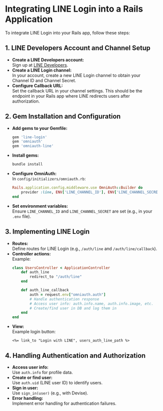 # Integrating LINE Login into a Rails Application

To integrate LINE Login into your Rails app, follow these steps:

## 1. LINE Developers Account and Channel Setup

- **Create a LINE Developers account:**  
    Sign up at [LINE Developers](https://developers.line.biz/).
- **Create a LINE Login channel:**  
    In your account, create a new LINE Login channel to obtain your Channel ID and Channel Secret.
- **Configure Callback URL:**  
    Set the callback URL in your channel settings. This should be the endpoint in your Rails app where LINE redirects users after authorization.

## 2. Gem Installation and Configuration

- **Add gems to your Gemfile:**
    ```ruby
    gem 'line-login'
    gem 'omniauth'
    gem 'omniauth-line'
    ```
- **Install gems:**
    ```sh
    bundle install
    ```
- **Configure OmniAuth:**  
    In `config/initializers/omniauth.rb`:
    ```ruby
    Rails.application.config.middleware.use OmniAuth::Builder do
        provider :line, ENV['LINE_CHANNEL_ID'], ENV['LINE_CHANNEL_SECRET']
    end
    ```
- **Set environment variables:**  
    Ensure `LINE_CHANNEL_ID` and `LINE_CHANNEL_SECRET` are set (e.g., in your `.env` file).

## 3. Implementing LINE Login

- **Routes:**  
    Define routes for LINE Login (e.g., `/auth/line` and `/auth/line/callback`).
- **Controller actions:**  
    Example:
    ```ruby
    class UsersController < ApplicationController
        def auth_line
            redirect_to "/auth/line"
        end

        def auth_line_callback
            auth = request.env["omniauth.auth"]
            # Handle authentication response
            # Access user info: auth.info.name, auth.info.image, etc.
            # Create/find user in DB and log them in
        end
    end
    ```
- **View:**  
    Example login button:
    ```erb
    <%= link_to "Login with LINE", users_auth_line_path %>
    ```

## 4. Handling Authentication and Authorization

- **Access user info:**  
    Use `auth.info` for profile data.
- **Create or find user:**  
    Use `auth.uid` (LINE user ID) to identify users.
- **Sign in user:**  
    Use `sign_in(user)` (e.g., with Devise).
- **Error handling:**  
    Implement error handling for authentication failures.
